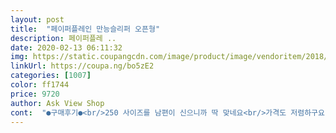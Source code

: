 ```yaml
---
layout: post 
title:  "페이퍼플레인 만능슬리퍼 오픈형" 
description: 페이퍼플레 ..
date: 2020-02-13 06:11:32 
img: https://static.coupangcdn.com/image/product/image/vendoritem/2018/12/21/3935461241/d61e6b1a-4415-4c10-a22e-8bda5e90c780.jpg 
linkUrl: https://coupa.ng/bo5zE2 
categories: [1007] 
color: ff1744 
price: 9720 
author: Ask View Shop 
cont:  "●구매후기●<br/>250 사이즈를 남편이 신으니까 딱 맞네요<br/>가격도 저렴하구요.<br/> 이왕이면 우리 나라 것이 좋다고 생각해요ㅎ<br/>가격도 좋고 제품 맘에 듭니다<br/>가끔 집앞 텃밭에도 신고 들어가려면 앞 막힌 이런<br/>간만에 마음에 쏙 드는 신발을 산거 같아요<br/>구입 했어요<br/>그리고 살때는 몰랐는데 국산 제작품 이라서 잘 산것 같아요<br/>나지 않는 예쁜 퍼플이구요<br/>날씨가 아직은 서늘해서인지 신고 걸어 다니다<br/>남편은 255 신는데 260  구입 했더니 크구요<br/>남편은 평소 255 신는데 한 사이즈 크게 구입했구요<br/>넘을듯 하네요<br/>느낌이 들어요<br/>다음날 바로 로켓배송으로 빨리도 받았어요<br/>두었다 신으니 쿠션감도 느껴져요<br/>뒷 데크에도 신기 편하게 여벌 구입 하려고 생각 합니다<br/>들어갔다 나오고 했는데 무지 편해요<br/>막 신기 쉽게 큰 사이즈 구입 한거라 저는 커도<br/>만족 합니다<br/>만족스럽구요 남편도 둘다 신기 좋다며 만족스러워 하네요<br/>많이 커요<br/>모처럼 좋은... <br/> 맘에 드는 신발 구입했네요<br/>물리적인 사고는 막을 수 없다는거 꼭 참고하시길 바래요<br/>바닥도 미끄럽지 않고 고무라 튼튼하게 보여요<br/>받았을때 손으로 바닥을 눌러 보면 쿠션감은 있는데<br/>보면 막 신었을때 보단 더 부드럽게 느껴져요<br/>부드럽다고 느껴지고 햇살 따뜻한 곳에 벗어<br/>사이즈는 정사이에요<br/>상품평 꼼꼼히 읽어 보고 구입했는데 전날 주문 하고<br/>시골에서 전원 생활 하다보니 잔듸밭이나 데크에서<br/>신기 편한 신발 찾다가 우연히 쿠팡에서 찾게되어<br/>신발 바닥 안떨어지고 오래 신었으면 하는 바램입니다<br/>신발을 신어 보면 쿠션감 보다는 좀 딱딱하다는<br/>신발이 꼭 필요해서 아마 사서 신어본 신발이 열컬레도<br/>어느건 밑창이 벌어져서 버리고 딱딱해서 못 신고<br/>여러번 신발 사서 못 신고 버리고 실패 했는데<br/>오늘 하루 마당에서 신고 돌아 다니고 텃밭에도<br/>오히려 제거 250  신으면 딱 맞아요<br/>이건 딱 떨어지는 250 사이즈라서 발 볼이 있으신 분은<br/>이번에 주방용으로 쓰려고 두개 주문 했어요<br/>이상.<br/><br/>이유도 가지가지 암튼 몇달을 못 넘기고 버리게 되더라구요<br/>잘 산것 같아요 사진이랑 같아요<br/>잘 아시겠지만 이건 주방 안전화가 아니기 때문에<br/>저는 240 신는데 평 읽어 보니 볼이 좁다고 해서<br/>저는 퍼풀 .<br/> 남편은 네이비.<br/> 주문했는데 퍼플이 싼티<br/>저희야 큰 사이즈로 일부러 구입 해서 그래도<br/>제 발은 250~255 사이즈이고 남자라서 발 볼 때문에 255이구요<br/>주위에 권하고 싶어요<br/>착한가격 좋은 제품 저는 좋으네요<br/>처음 신을땐 딱딱한 느낌 드는데 신고 다니면<br/>추천 합니다<br/>통 고무? 라고 해야되나 세척이 용이하고 푹신한걸로 샀는데<br/>평 읽어보고 한치수 큰거 샀는데 ... <br/><br/>평소 사이즈 240 신는데 250  구입 했더니<br/>한 사이즈 크게 250 샀는데.<br/>.<br/>  좀 커요<br/>한 치수 크게 주문 하시면 될 것 같아요<br/>햇볕에 노출되면 확~~ 사이즈가 줄어서 버리고... <br/><br/>" 
---
```

